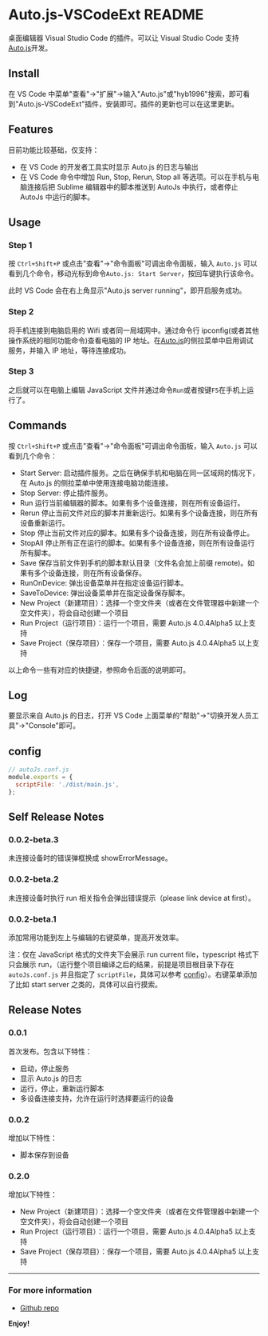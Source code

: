 # Auto.js-VSCodeExt README

桌面编辑器 Visual Studio Code 的插件。可以让 Visual Studio Code 支持[Auto.js](https://github.com/hyb1996/NoRootScriptDroid)开发。

## Install

在 VS Code 中菜单"查看"->"扩展"->输入"Auto.js"或"hyb1996"搜索，即可看到"Auto.js-VSCodeExt"插件，安装即可。插件的更新也可以在这里更新。

## Features

目前功能比较基础，仅支持：

- 在 VS Code 的开发者工具实时显示 Auto.js 的日志与输出
- 在 VS Code 命令中增加 Run, Stop, Rerun, Stop all 等选项。可以在手机与电脑连接后把 Sublime 编辑器中的脚本推送到 AutoJs 中执行，或者停止 AutoJs 中运行的脚本。

## Usage

### Step 1

按 `Ctrl+Shift+P` 或点击"查看"->"命令面板"可调出命令面板，输入 `Auto.js` 可以看到几个命令，移动光标到命令`Auto.js: Start Server`，按回车键执行该命令。

此时 VS Code 会在右上角显示"Auto.js server running"，即开启服务成功。

### Step 2

将手机连接到电脑启用的 Wifi 或者同一局域网中。通过命令行 ipconfig(或者其他操作系统的相同功能命令)查看电脑的 IP 地址。在[Auto.js](https://github.com/hyb1996/Auto.js)的侧拉菜单中启用调试服务，并输入 IP 地址，等待连接成功。

### Step 3

之后就可以在电脑上编辑 JavaScript 文件并通过命令`Run`或者按键`F5`在手机上运行了。

## Commands

按 `Ctrl+Shift+P` 或点击"查看"->"命令面板"可调出命令面板，输入 `Auto.js` 可以看到几个命令：

- Start Server: 启动插件服务。之后在确保手机和电脑在同一区域网的情况下，在 Auto.js 的侧拉菜单中使用连接电脑功能连接。
- Stop Server: 停止插件服务。
- Run 运行当前编辑器的脚本。如果有多个设备连接，则在所有设备运行。
- Rerun 停止当前文件对应的脚本并重新运行。如果有多个设备连接，则在所有设备重新运行。
- Stop 停止当前文件对应的脚本。如果有多个设备连接，则在所有设备停止。
- StopAll 停止所有正在运行的脚本。如果有多个设备连接，则在所有设备运行所有脚本。
- Save 保存当前文件到手机的脚本默认目录（文件名会加上前缀 remote)。如果有多个设备连接，则在所有设备保存。
- RunOnDevice: 弹出设备菜单并在指定设备运行脚本。
- SaveToDevice: 弹出设备菜单并在指定设备保存脚本。
- New Project（新建项目）：选择一个空文件夹（或者在文件管理器中新建一个空文件夹），将会自动创建一个项目
- Run Project（运行项目）：运行一个项目，需要 Auto.js 4.0.4Alpha5 以上支持
- Save Project（保存项目）：保存一个项目，需要 Auto.js 4.0.4Alpha5 以上支持

以上命令一些有对应的快捷键，参照命令后面的说明即可。

## Log

要显示来自 Auto.js 的日志，打开 VS Code 上面菜单的"帮助"->"切换开发人员工具"->"Console"即可。

## config

```js
// autoJs.conf.js
module.exports = {
  scriptFile: './dist/main.js',
};
```

## Self Release Notes

### 0.0.2-beta.3

未连接设备时的错误弹框换成 showErrorMessage。

### 0.0.2-beta.2

未连接设备时执行 run 相关指令会弹出错误提示（please link device at first）。

### 0.0.2-beta.1

添加常用功能到左上与编辑的右键菜单，提高开发效率。

注：仅在 JavaScript 格式的文件夹下会展示 run current file，typescript 格式下只会展示 run，（运行整个项目编译之后的结果，前提是项目根目录下存在 `autoJs.conf.js` 并且指定了 `scriptFile`，具体可以参考 [config](##config)）。右键菜单添加了比如 start server 之类的，具体可以自行摸索。

## Release Notes

### 0.0.1

首次发布。包含以下特性：

- 启动，停止服务
- 显示 Auto.js 的日志
- 运行，停止，重新运行脚本
- 多设备连接支持，允许在运行时选择要运行的设备

### 0.0.2

增加以下特性：

- 脚本保存到设备

### 0.2.0

增加以下特性：

- New Project（新建项目）：选择一个空文件夹（或者在文件管理器中新建一个空文件夹），将会自动创建一个项目
- Run Project（运行项目）：运行一个项目，需要 Auto.js 4.0.4Alpha5 以上支持
- Save Project（保存项目）：保存一个项目，需要 Auto.js 4.0.4Alpha5 以上支持

---

### For more information

- [Github repo](https://github.com/hyb1996/Auto.js-VSCode-Extension)

**Enjoy!**

